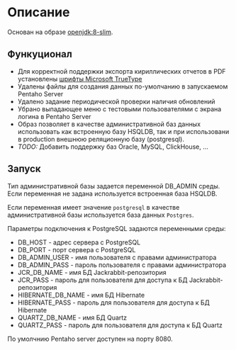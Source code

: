 # Описание
Основан на образе [openjdk:8-slim](https://hub.docker.com/_/openjdk).

## Функуционал

- Для корректной поддержки экспорта кириллических отчетов в PDF установлены [шрифты Microsoft TrueType](https://packages.debian.org/ru/sid/ttf-mscorefonts-installer)
- Удалены файлы для создания данных по-умолчанию в запускаемом Pentaho Server
- Удалено задание периодической проверки наличия обновлений
- Убрано выпадающее меню с тестовыми пользователями с экрана логина в Pentaho Server
- Образ позволяет в качестве административной баз данных использовать как встроенную базу HSQLDB, так и при использовани в production внешнюю реляционную базу (postgresql).
- *TODO:* Добавить поддержку баз Oracle, MySQL, ClickHouse, ...


## Запуск

Тип административной базы задается переменной DB_ADMIN среды.
Если переменная не задана используется встроенная база HSQLDB.

Если переменная имеет значение `postgresql` в качестве административной базы используется база данных `Postgres`.

Параметры подключения к PostgreSQL задаются переменными среды:
- DB_HOST - адрес сервера с PostgreSQL
- DB_PORT - порт сервера с PostgreSQL
- DB_ADMIN_USER - имя пользователя с правами администратора
- DB_ADMIN_PASS - пароль пользователя с правами администратора
- JCR_DB_NAME - имя БД Jackrabbit-репозитория
- JCR_PASS - пароль для пользователя для доступа к БД Jackrabbit-репозитория
- HIBERNATE_DB_NAME - имя БД Hibernate
- HIBERNATE_PASS - пароль для пользователя для доступа к БД Hibernate
- QUARTZ_DB_NAME - имя БД Quartz
- QUARTZ_PASS - пароль для пользователя для доступа к БД Quartz

По умолчнию Pentaho server доступен на порту 8080.
